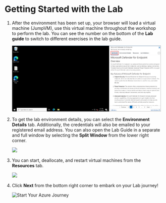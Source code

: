 # Getting Started with the Lab

1. After the environment has been set up, your browser will load a virtual machine (JumpVM), use this virtual machine throughout the workshop to perform the lab. You can see the number on the bottom of the **Lab guide** to switch to different exercises in the lab guide.

   ![](../Media/labguide01.png)
 
1. To get the lab environment details, you can select the **Environment Details** tab. Additionally, the credentials will also be emailed to your registered email address. You can also open the Lab Guide in a separate and full window by selecting the **Split Window** from the lower right corner. 

    ![](../Media/intro-2.png)

1. You can start, deallocate, and restart virtual machines from the **Resources** tab.

   ![](../Media/intro-3.png)

1. Click **Next** from the bottom right corner to embark on your Lab journey!
 
   ![Start Your Azure Journey](../Media/next.png)
